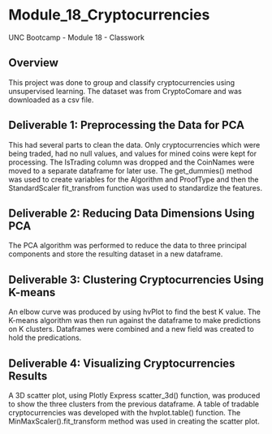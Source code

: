 # Module_18_Cryptocurrencies
UNC Bootcamp - Module 18 - Classwork

## Overview 
This project was done to group and classify cryptocurrencies using unsupervised learning.  The dataset was from CryptoComare and was downloaded as a csv file.

## Deliverable 1: Preprocessing the Data for PCA
This had several parts to clean the data.  Only cryptocurrencies which were being traded, had no null values, and values for mined coins were kept for processing.  The IsTrading column was dropped and the CoinNames were moved to a separate dataframe for later use.  The get_dummies() method was used to create variables for the Algorithm and ProofType and then the StandardScaler fit_transfrom function was used to standardize the features.

## Deliverable 2:  Reducing Data Dimensions Using PCA
The PCA algorithm was performed to reduce the data to three principal components and store the resulting dataset in a new dataframe.

## Deliverable 3: Clustering Cryptocurrencies Using K-means
An elbow curve was produced by using hvPlot to find the best K value.  The K-means algorithm was then run against the dataframe to make predictions on K clusters. Dataframes were combined and a new field was created to hold the predications.

## Deliverable 4: Visualizing Cryptocurrencies Results
A 3D scatter plot, using Plotly Express scatter_3d() function, was produced to show the three clusters from the previous dataframe.  A table of tradable cryptocurrencies was developed with the hvplot.table() function.  The MinMaxScaler().fit_transform method was used in creating the scatter plot.

